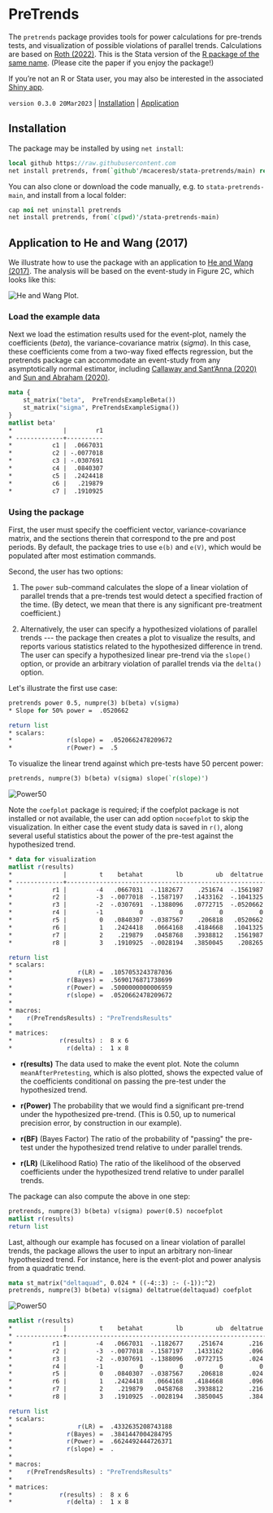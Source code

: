 PreTrends
=========

The `pretrends` package provides tools for power calculations for
pre-trends tests, and visualization of possible violations of parallel
trends. Calculations are based on [Roth (2022)](https://jonathandroth.github.io/assets/files/roth_pretrends_testing.pdf).
This is the Stata version of the [R package of the same name](https://github.com/jonathandroth/pretrends).
(Please cite the paper if you enjoy the package!)

If you’re not an R or Stata user, you may also be interested in the associated
[Shiny app](https://github.com/jonathandroth/PretrendsPower).

`version 0.3.0 20Mar2023` | [Installation](#installation) | [Application](#application-to-he-and-wang-2017)

## Installation

The package may be installed by using `net install`:

```stata
local github https://raw.githubusercontent.com
net install pretrends, from(`github'/mcaceresb/stata-pretrends/main) replace
```

You can also clone or download the code manually, e.g. to
`stata-pretrends-main`, and install from a local folder:

```stata
cap noi net uninstall pretrends
net install pretrends, from(`c(pwd)'/stata-pretrends-main)
```

## Application to He and Wang (2017)

We illustrate how to use the package with an application to [He and Wang
(2017)](https://www.aeaweb.org/articles?id=10.1257/app.20160079). The
analysis will be based on the event-study in Figure 2C, which looks like
this:

![He and Wang Plot.](doc/HeAndWang.png)

### Load the example data

Next we load the estimation results used for the event-plot, namely the
coefficients (*beta*), the variance-covariance matrix (*sigma*). In this
case, these coefficients come from a two-way fixed effects regression,
but the pretrends package can accommodate an event-study from any
asymptotically normal estimator, including
[Callaway and Sant’Anna (2020)](https://www.sciencedirect.com/science/article/pii/S0304407620303948?dgcid=author)
and [Sun and Abraham (2020)](https://www.sciencedirect.com/science/article/abs/pii/S030440762030378X).

```stata
mata {
    st_matrix("beta",  PreTrendsExampleBeta())
    st_matrix("sigma", PreTrendsExampleSigma())
}
matlist beta'
*              |        r1
* -------------+----------
*           c1 |  .0667031
*           c2 | -.0077018
*           c3 | -.0307691
*           c4 |  .0840307
*           c5 |  .2424418
*           c6 |   .219879
*           c7 |  .1910925
```

### Using the package

First, the user must specify the coefficient vector, variance-covariance
matrix, and the sections therein that correspond to the pre and post periods.
By default, the package tries to use `e(b)` and `e(V)`, which would be
populated after most estimation commands.

Second, the user has two options:

1. The `power` sub-command calculates the slope of a linear violation
  of parallel trends that a pre-trends test would detect a specified
  fraction of the time. (By detect, we mean that there is any significant
  pre-treatment coefficient.)

2. Alternatively, the user can specify a hypothesized violations of parallel trends --- the package then creates a plot to visualize
  the results, and reports various statistics related to the hypothesized difference in trend. The user can specify a hypothesized linear pre-trend via the `slope()`
  option, or provide an arbitrary violation of parallel trends via the `delta()` option. 

Let's illustrate the first use case:
```stata
pretrends power 0.5, numpre(3) b(beta) v(sigma)
* Slope for 50% power =  .0520662

return list
* scalars:
*               r(slope) =  .0520662478209672
*               r(Power) =  .5
```

To visualize the linear trend against which pre-tests have 50 percent power:

```stata
pretrends, numpre(3) b(beta) v(sigma) slope(`r(slope)')
```

![Power50](doc/plot50.png)

Note the `coefplot` package is required; if the coefplot package is not
installed or not available, the user can add option `nocoefplot` to
skip the visualization. In either case the event study data is saved in
`r()`, along several useful statistics about the power of the pre-test
against the hypothesized trend.

```stata
* data for visualization
matlist r(results)
*              |         t    betahat         lb         ub  deltatrue  meanAft~g
* -------------+------------------------------------------------------------------
*           r1 |        -4   .0667031  -.1182677    .251674  -.1561987  -.0923171
*           r2 |        -3  -.0077018  -.1587197   .1433162  -.1041325  -.0555576
*           r3 |        -2  -.0307691  -.1388096   .0772715  -.0520662  -.0279117
*           r4 |        -1          0          0          0          0          0
*           r5 |         0   .0840307  -.0387567    .206818   .0520662   .0649147
*           r6 |         1   .2424418   .0664168   .4184668   .1041325   .1208691
*           r7 |         2    .219879   .0458768   .3938812   .1561987   .1694932
*           r8 |         3   .1910925  -.0028194   .3850045    .208265   .2245753

return list
* scalars:
*                  r(LR) =  .1057053243787036
*               r(Bayes) =  .5690176871738699
*               r(Power) =  .5000000000006959
*               r(slope) =  .0520662478209672
*
* macros:
*    r(PreTrendsResults) : "PreTrendsResults"
*
* matrices:
*             r(results) :  8 x 6
*               r(delta) :  1 x 8
```

- **r(results)** The data used to make the event plot. Note the column
  `meanAfterPretesting`, which is also plotted, shows the expected value
  of the coefficients conditional on passing the pre-test under the
  hypothesized trend.

- **r(Power)** The probability that we would find a significant pre-trend
  under the hypothesized pre-trend. (This is 0.50, up to numerical
  precision error, by construction in our example).

- **r(BF)** (Bayes Factor) The ratio of the probability of "passing" the
  pre-test under the hypothesized trend relative to under parallel
  trends.

- **r(LR)** (Likelihood Ratio) The ratio of the likelihood of the observed
  coefficients under the hypothesized trend relative to under parallel
  trends.

The package can also compute the above in one step:

```stata
pretrends, numpre(3) b(beta) v(sigma) power(0.5) nocoefplot
matlist r(results)
return list
```

Last, although our example has focused on a linear violation of parallel
trends, the package allows the user to input an arbitrary non-linear
hypothesized trend. For instance, here is the event-plot and power
analysis from a quadratic trend.

```stata
mata st_matrix("deltaquad", 0.024 * ((-4::3) :- (-1)):^2)
pretrends, numpre(3) b(beta) v(sigma) deltatrue(deltaquad) coefplot
```

![Power50](doc/plotQuad.png)

```stata
matlist r(results)
*              |         t    betahat         lb         ub  deltatrue  meanAft~g
* -------------+------------------------------------------------------------------
*           r1 |        -4   .0667031  -.1182677    .251674       .216   .1184861
*           r2 |        -3  -.0077018  -.1587197   .1433162       .096    .040358
*           r3 |        -2  -.0307691  -.1388096   .0772715       .024   .0040393
*           r4 |        -1          0          0          0          0          0
*           r5 |         0   .0840307  -.0387567    .206818       .024   .0093079
*           r6 |         1   .2424418   .0664168   .4184668       .096    .072993
*           r7 |         2    .219879   .0458768   .3938812       .216   .2004382
*           r8 |         3   .1910925  -.0028194   .3850045       .384   .3617779

return list
* scalars:
*                  r(LR) =  .4332635208743188
*               r(Bayes) =  .3841447004284795
*               r(Power) =  .6624492444726371
*               r(slope) =  .
*
* macros:
*    r(PreTrendsResults) : "PreTrendsResults"
*
* matrices:
*             r(results) :  8 x 6
*               r(delta) :  1 x 8
```
